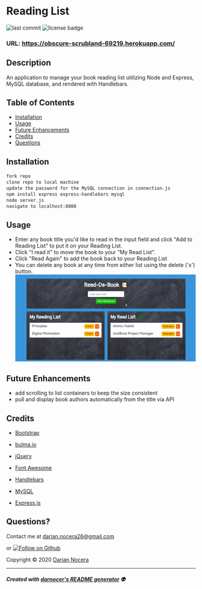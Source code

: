 # Reading List

![last commit](https://img.shields.io/github/last-commit/darnocer/Node-Express-Handlebars-Reading-List?style=flat-square) ![license badge](https://img.shields.io/github/license/darnocer/Node-Express-Handlebars-Reading-List?style=flat-square)

### URL: https://obscure-scrubland-69219.herokuapp.com/

## Description

An application to manage your book reading list utilizing Node and Express, MySQL database, and rendered with Handlebars.

## Table of Contents

- [Installation](#installation)
- [Usage](#usage)
- [Future Enhancements](#future-enhancements)
- [Credits](#Credits)
- [Questions](#questions)

## Installation

```
fork repo
clone repo to local machine
update the password for the MySQL connection in connection.js
npm install express express-handlebars mysql
node server.js
navigate to localhost:8080
```

## Usage

- Enter any book title you'd like to read in the input field and click "Add to Reading List" to put it on your Reading List.
- Click "I read it" to move the book to your "My Read List".
- Click "Read Again" to add the book back to your Reading List
- You can delete any book at any time from either list using the delete ('x') button.
  ![demo](public/assets/images/demo.gif)

## Future Enhancements

- add scrolling to list containers to keep the size consistent
- pull and display book authors automatically from the title via API

## Credits

- [Bootstrap](https://getbootstrap.com/)

- [bulma.io](https://bulma.io)

- [jQuery](https://api.jquery.com/)

- [Font Awesome](https://fontawesome.com/)

- [Handlebars](https://www.npmjs.com/package/handlebars)

- [MySQL](https://www.npmjs.com/package/mysql)

- [Express.js](https://www.npmjs.com/package/express)

## Questions?

Contact me at [darian.nocera26@gmail.com](mailto:darian.nocera26@gmail.com)

or [![Follow on Github](https://img.shields.io/github/followers/darnocer?label=Follow&style=social)](http://www.github.com/darnocer)

Copyright © 2020 [Darian Nocera](http://www.github.com/darnocer)

---

##### _Created with [darnocer's README generator](https://github.com/darnocer/Node.js-and-ES6-README-Generator)_ 👽
